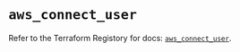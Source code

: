 # `aws_connect_user`

Refer to the Terraform Registory for docs: [`aws_connect_user`](https://registry.terraform.io/providers/hashicorp/aws/5.13.0/docs/resources/connect_user).
